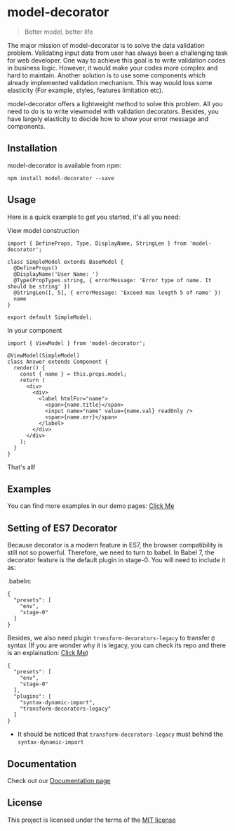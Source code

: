 # model-decorator

> Better model, better life

The major mission of model-decorator is to solve the data validation problem. Validating input data from user has always been a challenging task for web developer. One way to achieve this goal is to write validation codes in business logic. However, it would make your codes more complex and hard to maintain. Another solution is to use some components which already implemented validation mechanism. This way would loss some elasticity (For example, styles, features limitation etc).

model-decorator offers a lightweight method to solve this problem. All you need to do is to write viewmodel with validation decorators. Besides, you have largely elasticity to decide how to show your error message and components.

## Installation

model-decorator is available from npm:

```npm install model-decorator --save```

## Usage

Here is a quick example to get you started, it's all you need:

View model construction
```
import { DefineProps, Type, DisplayName, StringLen } from 'model-decorator';

class SimpleModel extends BaseModel {
  @DefineProps()
  @DisplayName('User Name: ')
  @Type(PropTypes.string, { errorMessage: 'Error type of name. It should be string' })
  @StringLen([, 5], { errorMessage: 'Exceed max length 5 of name' })
  name
}

export default SimpleModel;
```

In your component
```
import { ViewModel } from 'model-decorator';

@ViewModel(SimpleModel)
class Answer extends Component {
  render() {
    const { name } = this.props.model;
    return (
      <div>
        <div>
          <label htmlFor="name">
            <span>{name.title}</span>
            <input name="name" value={name.val} readOnly />
            <span>{name.err}</span>
          </label>
        </div>
      </div>
    );
  }
}
```
That's all!

## Examples

You can find more examples in our demo pages: [Click Me](https://d9767192.github.io/model-decorator/dist/#/)

## Setting of ES7 Decorator

Because decorator is a modern feature in ES7, the browser compatibility is still not so powerful. Therefore, we need to turn to babel. In Babel 7, the decorator feature is the default plugin in stage-0. You will need to include it as:

.babelrc
```
{
  "presets": [
    "env",
    "stage-0"
  ]
}
```

Besides, we also need plugin `transform-decorators-legacy` to transfer `@` syntax (If you are wonder why it is legacy, you can check its repo and there is an explaination: [Click Me](https://github.com/loganfsmyth/babel-plugin-transform-decorators-legacy))

```
{
  "presets": [
    "env",
    "stage-0"
  ],
  "plugins": [
    "syntax-dynamic-import",
    "transform-decorators-legacy"
  ]
}
```

* It should be noticed that `transform-decorators-legacy` must behind the `syntax-dynamic-import`

## Documentation

Check out our [Documentation page](https://github.com/d9767192/model-decorator/blob/master/docs/api.md)

## License

This project is licensed under the terms of the [MIT license](https://github.com/d9767192/model-decorator/blob/master/LICENSE)
